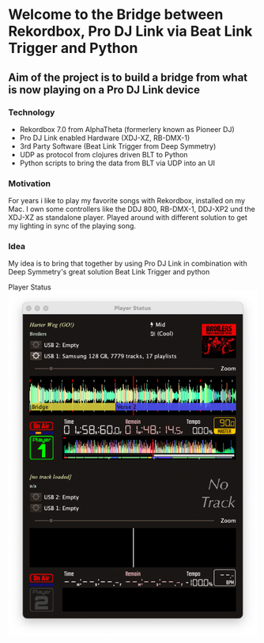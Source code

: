 # Welcome to the Bridge between Rekordbox, Pro DJ Link via Beat Link Trigger and Python

## Aim of the project is to build a bridge from what is now playing on a Pro DJ Link device

### Technology

- Rekordbox 7.0 from AlphaTheta (formerlery known as Pioneer DJ)
- Pro DJ Link enabled Hardware (XDJ-XZ, RB-DMX-1)
- 3rd Party Software (Beat Link Trigger from Deep Symmetry)
- UDP as protocol from clojures driven BLT to Python
- Python scripts to bring the data from BLT via UDP into an UI

### Motivation

For years i like to play my favorite songs with Rekordbox, installed on my Mac.
I own some controllers like the DDJ 800, RB-DMX-1, DDJ-XP2 und the XDJ-XZ as standalone player.
Played around with different solution to get my lighting in sync of the playing song.

### Idea

My idea is to bring that together by using Pro DJ Link in combination with Deep Symmetry's
great solution Beat Link Trigger and python

Player Status ![Player Status][id]

[id]: img/played_displayed_via_blt.png
